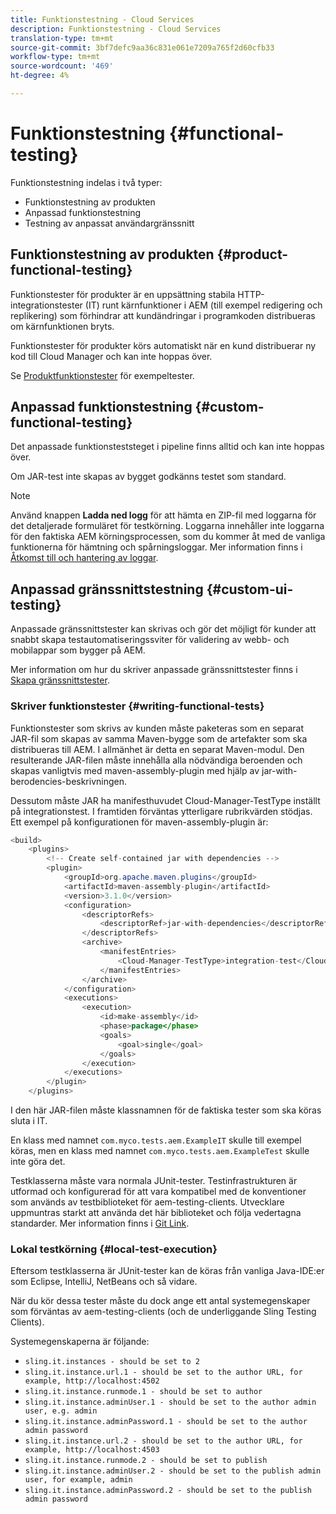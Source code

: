 ```yaml
---
title: Funktionstestning - Cloud Services
description: Funktionstestning - Cloud Services
translation-type: tm+mt
source-git-commit: 3bf7defc9aa36c831e061e7209a765f2d60cfb33
workflow-type: tm+mt
source-wordcount: '469'
ht-degree: 4%

---
```



# Funktionstestning {#functional-testing}

Funktionstestning indelas i två typer:

* Funktionstestning av produkten
* Anpassad funktionstestning
* Testning av anpassat användargränssnitt

## Funktionstestning av produkten {#product-functional-testing}

Funktionstester för produkter är en uppsättning stabila HTTP-integrationstester (IT) runt kärnfunktioner i AEM (till exempel redigering och replikering) som förhindrar att kundändringar i programkoden distribueras om kärnfunktionen bryts.

Funktionstester för produkter körs automatiskt när en kund distribuerar ny kod till Cloud Manager och kan inte hoppas över.

Se [Produktfunktionstester](https://github.com/adobe/aem-test-samples/tree/aem-cloud/smoke) för exempeltester.

## Anpassad funktionstestning {#custom-functional-testing}

Det anpassade funktionsteststeget i pipeline finns alltid och kan inte hoppas över.

Om JAR-test inte skapas av bygget godkänns testet som standard.

>[!NOTE]
>Använd knappen **Ladda ned logg** för att hämta en ZIP-fil med loggarna för det detaljerade formuläret för testkörning. Loggarna innehåller inte loggarna för den faktiska AEM körningsprocessen, som du kommer åt med de vanliga funktionerna för hämtning och spårningsloggar. Mer information finns i [Åtkomst till och hantering av loggar](/help/implementing/cloud-manager/manage-logs.md).

## Anpassad gränssnittstestning {#custom-ui-testing}

Anpassade gränssnittstester kan skrivas och gör det möjligt för kunder att snabbt skapa testautomatiseringssviter för validering av webb- och mobilappar som bygger på AEM.

Mer information om hur du skriver anpassade gränssnittstester finns i [Skapa gränssnittstester](https://experienceleague.adobe.com/docs/experience-manager-cloud-service/implementing/using-cloud-manager/test-results/ui-testing.html#building-ui-tests).


### Skriver funktionstester {#writing-functional-tests}

Funktionstester som skrivs av kunden måste paketeras som en separat JAR-fil som skapas av samma Maven-bygge som de artefakter som ska distribueras till AEM. I allmänhet är detta en separat Maven-modul. Den resulterande JAR-filen måste innehålla alla nödvändiga beroenden och skapas vanligtvis med maven-assembly-plugin med hjälp av jar-with-berodencies-beskrivningen.

Dessutom måste JAR ha manifesthuvudet Cloud-Manager-TestType inställt på integrationstest. I framtiden förväntas ytterligare rubrikvärden stödjas. Ett exempel på konfigurationen för maven-assembly-plugin är:

```java
<build>
    <plugins>
        <!-- Create self-contained jar with dependencies -->
        <plugin>
            <groupId>org.apache.maven.plugins</groupId>
            <artifactId>maven-assembly-plugin</artifactId>
            <version>3.1.0</version>
            <configuration>
                <descriptorRefs>
                    <descriptorRef>jar-with-dependencies</descriptorRef>
                </descriptorRefs>
                <archive>
                    <manifestEntries>
                        <Cloud-Manager-TestType>integration-test</Cloud-Manager-TestType>
                    </manifestEntries>
                </archive>
            </configuration>
            <executions>
                <execution>
                    <id>make-assembly</id>
                    <phase>package</phase>
                    <goals>
                        <goal>single</goal>
                    </goals>
                </execution>
            </executions>
        </plugin>
    </plugins>
```

I den här JAR-filen måste klassnamnen för de faktiska tester som ska köras sluta i IT.

En klass med namnet `com.myco.tests.aem.ExampleIT` skulle till exempel köras, men en klass med namnet `com.myco.tests.aem.ExampleTest` skulle inte göra det.

Testklasserna måste vara normala JUnit-tester. Testinfrastrukturen är utformad och konfigurerad för att vara kompatibel med de konventioner som används av testbiblioteket för aem-testing-clients. Utvecklare uppmuntras starkt att använda det här biblioteket och följa vedertagna standarder. Mer information finns i [Git Link](https://github.com/adobe/aem-testing-clients).

### Lokal testkörning {#local-test-execution}

Eftersom testklasserna är JUnit-tester kan de köras från vanliga Java-IDE:er som Eclipse, IntelliJ, NetBeans och så vidare.

När du kör dessa tester måste du dock ange ett antal systemegenskaper som förväntas av aem-testing-clients (och de underliggande Sling Testing Clients).

Systemegenskaperna är följande:

* `sling.it.instances - should be set to 2`
* `sling.it.instance.url.1 - should be set to the author URL, for example, http://localhost:4502`
* `sling.it.instance.runmode.1 - should be set to author`
* `sling.it.instance.adminUser.1 - should be set to the author admin user, e.g. admin`
* `sling.it.instance.adminPassword.1 - should be set to the author admin password`
* `sling.it.instance.url.2 - should be set to the author URL, for example, http://localhost:4503`
* `sling.it.instance.runmode.2 - should be set to publish`
* `sling.it.instance.adminUser.2 - should be set to the publish admin user, for example, admin`
* `sling.it.instance.adminPassword.2 - should be set to the publish admin password`

